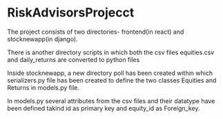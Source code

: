 # RiskAdvisorsProjecct
The project consists of two directories- frontend(in react) and stocknewapp(in django).

There is another directory scripts in which both the csv files equities.csv and daily_returns are converted to python files

Inside stocknewapp, a new directory poll has been created within which serializers.py file has been created to define the two classes Equities and Returns in models.py file.

In models.py several attributes from the csv files and their datatype have been defined takind id as primary key and equity_id as Foreign_key.

